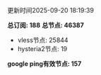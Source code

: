 更新时间2025-09-20 18:19:39

**总订阅: 188**
**总节点: 46387**
- vless节点: 25844
- hysteria2节点: 19

**google ping有效节点: 157**
